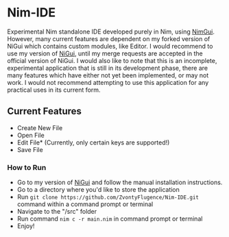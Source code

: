 # Nim-IDE
Experimental Nim standalone IDE developed purely in Nim, using [NimGui](https://github.com/trustable-code/NiGui).
However, many current features are dependent on my forked version of NiGui which contains custom modules, like Editor. I would recommend to use my version of [NiGui](https://github.com/ZvontyFlugence/NiGui), until my merge requests are accepted in the official version of NiGui. I would also like to note that this is an incomplete, experimental application that is still in its development phase, there are many features which have either not yet been implemented, or may not work. I would not recommend attempting to use this application for any practical uses in its current form.

## Current Features
- Create New File
- Open File
- Edit File* (Currently, only certain keys are supported!)
- Save File

### How to Run
- Go to my version of [NiGui](https://github.com/ZvontyFlugence/NiGui) and follow the manual installation instructions.
- Go to a directory where you'd like to store the application
- Run `git clone https://github.com/ZvontyFlugence/Nim-IDE.git` command within a command prompt or terminal
- Navigate to the "/src" folder
- Run command `nim c -r main.nim` in command prompt or terminal
- Enjoy!
